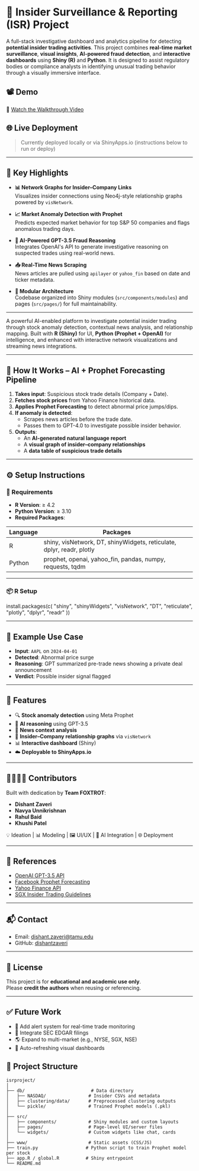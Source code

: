 # 💼 Insider Surveillance & Reporting (ISR) Project

A full-stack investigative dashboard and analytics pipeline for detecting **potential insider trading activities**. This project combines **real-time market surveillance**, **visual insights**, **AI-powered fraud detection**, and **interactive dashboards** using **Shiny (R)** and **Python**. It is designed to assist regulatory bodies or compliance analysts in identifying unusual trading behavior through a visually immersive interface.

## 📽️ Demo

🎥 [Watch the Walkthrough Video](https://www.youtube.com/watch?v=GEdgE4XvqRs&t=2s)

## 🌐 Live Deployment

> Currently deployed locally or via ShinyApps.io (instructions below to run or deploy)

---

## 🧠 Key Highlights

- **📊 Network Graphs for Insider–Company Links**  
  Visualizes insider connections using Neo4j-style relationship graphs powered by `visNetwork`.

- **📈 Market Anomaly Detection with Prophet**  
  Predicts expected market behavior for top S&P 50 companies and flags anomalous trading days.

- **🤖 AI-Powered GPT-3.5 Fraud Reasoning**  
  Integrates OpenAI's API to generate investigative reasoning on suspected trades using real-world news.

- **📥 Real-Time News Scraping**  
  News articles are pulled using `apilayer` or `yahoo_fin` based on date and ticker metadata.

- **📁 Modular Architecture**  
  Codebase organized into Shiny modules (`src/components/modules`) and pages (`src/pages/`) for full maintainability.

---

A powerful AI-enabled platform to investigate potential insider trading through stock anomaly detection, contextual news analysis, and relationship mapping. Built with **R (Shiny)** for UI, **Python (Prophet + OpenAI)** for intelligence, and enhanced with interactive network visualizations and streaming news integrations.

---

## 🧠 How It Works – AI + Prophet Forecasting Pipeline

1. **Takes input**: Suspicious stock trade details (Company + Date).
2. **Fetches stock prices** from Yahoo Finance historical data.
3. **Applies Prophet Forecasting** to detect abnormal price jumps/dips.
4. **If anomaly is detected**:
   - Scrapes news articles before the trade date.
   - Passes them to GPT-4.0 to investigate possible insider behavior.
5. **Outputs**:
   - An **AI-generated natural language report**
   - A **visual graph of insider–company relationships**
   - A **data table of suspicious trade details**

---

## ⚙️ Setup Instructions

### 🔧 Requirements

- **R Version**: ≥ 4.2  
- **Python Version**: ≥ 3.10  
- **Required Packages**:

| Language | Packages |
|----------|----------|
| R        | shiny, visNetwork, DT, shinyWidgets, reticulate, dplyr, readr, plotly |
| Python   | prophet, openai, yahoo_fin, pandas, numpy, requests, tqdm |

---

### 📦 R Setup


install.packages(c(
  "shiny", "shinyWidgets", "visNetwork", "DT", 
  "reticulate", "plotly", "dplyr", "readr"
))

---

## 🧪 Example Use Case

- **Input**: `AAPL` on `2024-04-01`  
- **Detected**: Abnormal price surge  
- **Reasoning**: GPT summarized pre-trade news showing a private deal announcement  
- **Verdict**: Possible insider signal flagged  

---

## 🧬 Features

- 🔍 **Stock anomaly detection** using Meta Prophet  
- 🤖 **AI reasoning** using GPT-3.5  
- 📰 **News context analysis**  
- 🔗 **Insider–Company relationship graphs** via `visNetwork`  
- 📊 **Interactive dashboard** (Shiny)  
- ☁️ **Deployable to ShinyApps.io**  

---

## 👨‍👩‍👧‍👦 Contributors

Built with dedication by **Team FOXTROT**:

- **Dishant Zaveri**  
- **Navya Unnikrishnan**  
- **Rahul Baid**  
- **Khushi Patel**  

💡 Ideation | 📊 Modeling | 🖼️ UI/UX | 🤖 AI Integration | 🌐 Deployment

---

## 📄 References

- [OpenAI GPT-3.5 API](https://platform.openai.com/)  
- [Facebook Prophet Forecasting](https://facebook.github.io/prophet/)  
- [Yahoo Finance API](https://theautomatic.net/yahoo_fin-documentation/)  
- [SGX Insider Trading Guidelines](https://www.sgx.com/regulation)

---

## 📬 Contact

- Email: [dishant.zaveri@tamu.edu](mailto:dishant.zaveri@tamu.edu)  
- GitHub: [dishantzaveri](https://github.com/dishantzaveri)

---

## 📌 License

This project is for **educational and academic use only**.  
Please **credit the authors** when reusing or referencing.

---

## ✅ Future Work

- 🔔 Add alert system for real-time trade monitoring  
- 📄 Integrate SEC EDGAR filings  
- 🌎 Expand to multi-market (e.g., NYSE, SGX, NSE)  
- 🔄 Auto-refreshing visual dashboards  


## 🧭 Project Structure

```plaintext
isrproject/
│
├── db/                         # Data directory
│   ├── NASDAQ/                # Insider CSVs and metadata
│   ├── clustering/data/       # Preprocessed clustering outputs
│   └── pickle/                # Trained Prophet models (.pkl)
│
├── src/
│   ├── components/            # Shiny modules and custom layouts
│   ├── pages/                 # Page-level UI/server files
│   └── widgets/               # Custom widgets like chat, cards
│
├── www/                       # Static assets (CSS/JS)
├── train.py                  # Python script to train Prophet model per stock
├── app.R / global.R          # Shiny entrypoint
└── README.md
